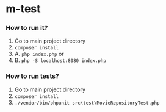 # m-test

### How to run it?

1. Go to main project directory
2. `composer install`
3. A. `php index.php` or
3. B. `php -S localhost:8080 index.php`

### How to run tests?

1. Go to main project directory
2. `composer install`
3. `./vendor/bin/phpunit src\test\MovieRepositoryTest.php`
